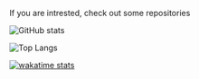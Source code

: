 If you are intrested, check out some repositories
                  
![GitHub stats](https://github-readme-stats.vercel.app/api?username=Pdzly&count_private=true&theme=dark&show_icons=true)

![Top Langs](https://github-readme-stats.vercel.app/api/top-langs/?username=Pdzly&theme=synthwave)

[![wakatime stats](https://github-readme-stats.vercel.app/api/wakatime?username=Pdzly)](https://github.com/anuraghazra/github-readme-stats)
